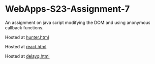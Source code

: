 # WebApps-S23-Assignment-7
An assignment on java script modifying the DOM and using anonymous callback functions.

Hosted at [hunter.html](https://44-563-web-apps-s23.github.io/44563-webapps-s23-assignment7-saidi2307/hunter.html)

Hosted at [react.html](https://44-563-web-apps-s23.github.io/44563-webapps-s23-assignment7-saidi2307/react.html)

Hosted at [delayq.html](https://44-563-web-apps-s23.github.io/44563-webapps-s23-assignment7-saidi2307/delayq.html)
